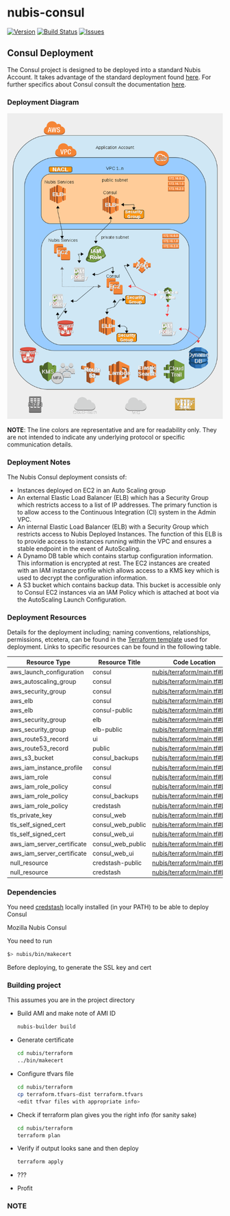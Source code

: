 ﻿# nubis-consul

[![Version](https://img.shields.io/github/release/nubisproject/nubis-consul.svg?maxAge=2592000)](https://github.com/nubisproject/nubis-consul/releases)
[![Build Status](https://img.shields.io/travis/nubisproject/nubis-consul/master.svg?maxAge=2592000)](https://travis-ci.org/nubisproject/nubis-consul)
[![Issues](https://img.shields.io/github/issues/nubisproject/nubis-consul.svg?maxAge=2592000)](https://github.com/nubisproject/nubis-consul/issues)

## Consul Deployment
The Consul project is designed to be deployed into a standard Nubis Account. It takes advantage of the standard deployment found [here](https://github.com/nubisproject/nubis-docs/blob/master/DEPLOYMENT_OVERVIEW.md). For further specifics about Consul consult the documentation [here](https://www.consul.io/).

### Deployment Diagram
![Deployment Diagram](media/Nubis_Consul_Diagram.png "Deployment Diagram")

**NOTE**: The line colors are representative and are for readability only. They are not intended to indicate any underlying protocol or specific communication details.

### Deployment Notes
The Nubis Consul deployment consists of:
 - Instances deployed on EC2 in an Auto Scaling group
 - An external Elastic Load Balancer (ELB) which has a Security Group which restricts access to a list of IP addresses. The primary function is to allow access to the Continuous Integration (CI) system in the Admin VPC.
 - An internal Elastic Load Balancer (ELB) with a Security Group which restricts access to Nubis Deployed Instances. The function of this ELB is to provide access to instances running within the VPC and ensures a stable endpoint in the event of AutoScaling.
 - A Dynamo DB table which contains startup configuration information. This information is encrypted at rest. The EC2 instances are created with an IAM instance profile which allows access to a KMS key which is used to decrypt the configuration information.
 - A S3 bucket which contains backup data. This bucket is accessible only to Consul EC2 instances via an IAM Policy which is attached at boot via the AutoScaling Launch Configuration.

### Deployment Resources
Details for the deployment including; naming conventions, relationships, permissions, etcetera, can be found in the [Terraform template](nubis/terraform/main.tf) used for deployment. Links to specific resources can be found in the following table.

|Resource Type|Resource Title|Code Location|
|-------------|--------------|-------------|
|aws_launch_configuration|consul|[nubis/terraform/main.tf#L8](nubis/terraform/main.tf#L8)|
|aws_autoscaling_group|consul|[nubis/terraform/main.tf#L36](nubis/terraform/main.tf#L36)|
|aws_security_group|consul|[nubis/terraform/main.tf#L73](nubis/terraform/main.tf#L73)|
|aws_elb|consul|[nubis/terraform/main.tf#L130](nubis/terraform/main.tf#L130)|
|aws_elb|consul-public|[nubis/terraform/main.tf#L169](nubis/terraform/main.tf#L169)|
|aws_security_group|elb|[nubis/terraform/main.tf#L199](nubis/terraform/main.tf#L199)|
|aws_security_group|elb-public|[nubis/terraform/main.tf#L228](nubis/terraform/main.tf#L228)|
|aws_route53_record|ui|[nubis/terraform/main.tf#L250](nubis/terraform/main.tf#L250)|
|aws_route53_record|public|[nubis/terraform/main.tf#L258](nubis/terraform/main.tf#L258)|
|aws_s3_bucket|consul_backups|[nubis/terraform/main.tf#L266](nubis/terraform/main.tf#L266)|
|aws_iam_instance_profile|consul|[nubis/terraform/main.tf#L280](nubis/terraform/main.tf#L280)|
|aws_iam_role|consul|[nubis/terraform/main.tf#L285](nubis/terraform/main.tf#L285)|
|aws_iam_role_policy|consul|[nubis/terraform/main.tf#L306](nubis/terraform/main.tf#L306)|
|aws_iam_role_policy|consul_backups|[nubis/terraform/main.tf#L343](nubis/terraform/main.tf#L343)|
|aws_iam_role_policy|credstash|[nubis/terraform/main.tf#L372](nubis/terraform/main.tf#L372)|
|tls_private_key|consul_web|[nubis/terraform/main.tf#L461](nubis/terraform/main.tf#L461)|
|tls_self_signed_cert|consul_web_public|[nubis/terraform/main.tf#L465](nubis/terraform/main.tf#L465)|
|tls_self_signed_cert|consul_web_ui|[nubis/terraform/main.tf#L489](nubis/terraform/main.tf#L489)|
|aws_iam_server_certificate|consul_web_public|[nubis/terraform/main.tf#L519](nubis/terraform/main.tf#L519)|
|aws_iam_server_certificate|consul_web_ui|[nubis/terraform/main.tf#L530](nubis/terraform/main.tf#L530)|
|null_resource|credstash-public|[nubis/terraform/main.tf#L546](nubis/terraform/main.tf#L546)|
|null_resource|credstash|[nubis/terraform/main.tf#L563](nubis/terraform/main.tf#L563)|


### Dependencies

You need [credstash](https://github.com/fugue/credstash) locally installed (in your PATH) to be able to deploy Consul

Mozilla Nubis Consul

You need to run

```bash
$> nubis/bin/makecert
```

Before deploying, to generate the SSL key and cert

### Building project
This assumes you are in the project directory

* Build AMI and make note of AMI ID

    ```bash
    nubis-builder build
    ```

* Generate certificate

    ```bash
    cd nubis/terraform
    ../bin/makecert
    ```

* Configure tfvars file

    ```bash
    cd nubis/terraform
    cp terraform.tfvars-dist terraform.tfvars
    <edit tfvar files with appropriate info>
    ```

* Check if terraform plan gives you the right info (for sanity sake)

    ```bash
    cd nubis/terraform
    terraform plan
    ```

* Verify if output looks sane and then deploy

    ```bash
    terraform apply
    ```

* ???
* Profit

### NOTE
